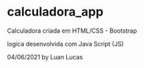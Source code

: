 # calculadora_app

Calculadora criada em HTML/CSS - Bootstrap

logica desenvolvida com Java Script (JS)

04/06/2021 by Luan Lucas

